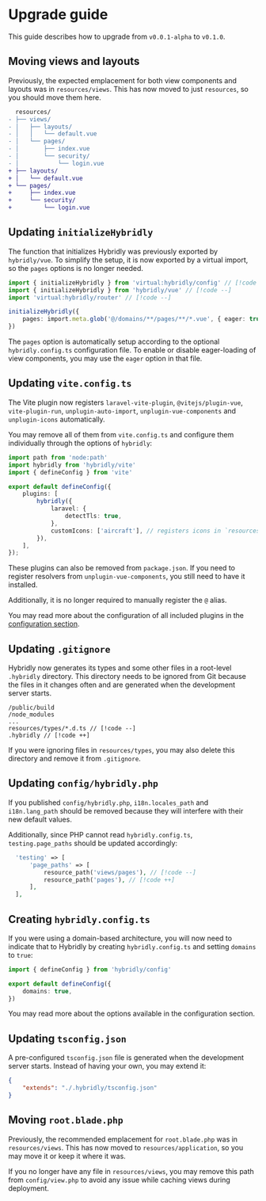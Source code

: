 # Upgrade guide

<div class="preface">
This guide describes how to upgrade from <code>v0.0.1-alpha</code> to <code>v0.1.0</code>.
</div>

## Moving views and layouts <impact-header impact="high" />

Previously, the expected emplacement for both view components and layouts was in `resources/views`. This has now moved to just `resources`, so you should move them here.

```diff
  resources/
- ├── views/
- │   ├── layouts/
- │   │   └── default.vue
- │   └── pages/
- │       ├── index.vue
- │       └── security/
- │           └── login.vue
+ ├── layouts/
+ │   └── default.vue
+ └── pages/
+     ├── index.vue
+     └── security/
+         └── login.vue
```

## Updating `initializeHybridly` <impact-header impact="high" />

The function that initializes Hybridly was previously exported by `hybridly/vue`. To simplify the setup, it is now exported by a virtual import, so the `pages` options is no longer needed.

```ts
import { initializeHybridly } from 'virtual:hybridly/config' // [!code ++]
import { initializeHybridly } from 'hybridly/vue' // [!code --]
import 'virtual:hybridly/router' // [!code --]

initializeHybridly({
	pages: import.meta.glob('@/domains/**/pages/**/*.vue', { eager: true }), // [!code --]
})
```

The `pages` option is automatically setup according to the optional `hybridly.config.ts` configuration file. To enable or disable eager-loading of view components, you may use the `eager` option in that file.

## Updating `vite.config.ts` <impact-header impact="high" />

The Vite plugin now registers `laravel-vite-plugin`, `@vitejs/plugin-vue`, `vite-plugin-run`, `unplugin-auto-import`, `unplugin-vue-components` and `unplugin-icons` automatically.

You may remove all of them from `vite.config.ts` and configure them individually through the options of `hybridly`:

```ts
import path from 'node:path'
import hybridly from 'hybridly/vite'
import { defineConfig } from 'vite'

export default defineConfig({
	plugins: [
		hybridly({
			laravel: {
				detectTls: true,
			},
			customIcons: ['aircraft'], // registers icons in `resources/icons/aircraft`
		}),
	],
});
```

These plugins can also be removed from `package.json`. If you need to register resolvers from `unplugin-vue-components`, you still need to have it installed.

Additionally, it is no longer required to manually register the `@` alias.

You may read more about the configuration of all included plugins in the [configuration section](../../configuration/vite.md).

## Updating `.gitignore` <impact-header impact="medium" />

Hybridly now generates its types and some other files in a root-level `.hybridly` directory. This directory needs to be ignored from Git because the files in it changes often and are generated when the development server starts.

```gitignore
/public/build
/node_modules
...
resources/types/*.d.ts // [!code --]
.hybridly // [!code ++]
```

If you were ignoring files in `resources/types`, you may also delete this directory and remove it from `.gitignore`.

## Updating `config/hybridly.php` <impact-header impact="medium" />

If you published `config/hybridly.php`, `i18n.locales_path` and `i18n.lang_path` should be removed because they will interfere with their new default values.

Additionally, since PHP cannot read `hybridly.config.ts`, `testing.page_paths` should be updated accordingly:

```php
  'testing' => [
      'page_paths' => [
          resource_path('views/pages'), // [!code --]
          resource_path('pages'), // [!code ++]
      ],
  ],
```

## Creating `hybridly.config.ts` <impact-header impact="low" />

If you were using a domain-based architecture, you will now need to indicate that to Hybridly by creating `hybridly.config.ts` and setting `domains` to `true`:

```ts
import { defineConfig } from 'hybridly/config'

export default defineConfig({
	domains: true,
})
```

You may read more about the options available in the configuration section.

## Updating `tsconfig.json` <impact-header impact="low" />

A pre-configured `tsconfig.json` file is generated when the development server starts. Instead of having your own, you may extend it:

```json
{
	"extends": "./.hybridly/tsconfig.json"
}
```

## Moving `root.blade.php` <impact-header impact="low" />

Previously, the recommended emplacement for `root.blade.php` was in `resources/views`. This has now moved to `resources/application`, so you may move it or keep it where it was.

If you no longer have any file in `resources/views`, you may remove this path from `config/view.php` to avoid any issue while caching views during deployment.

